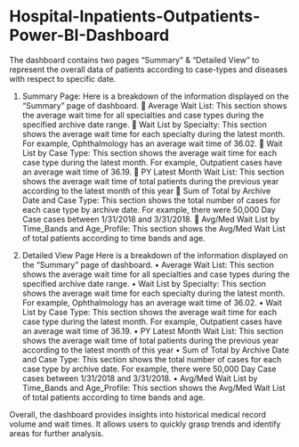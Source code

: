 # Hospital-Inpatients-Outpatients-Power-BI-Dashboard
The dashboard contains two pages “Summary” & “Detailed View” to represent the overall data of patients according to case-types and diseases with respect to specific date. 

1.	Summary Page:
  	Here is a breakdown of the information displayed on the “Summary” page of dashboard.
	Average Wait List: This section shows the average wait time for all specialties and case types during the specified archive date range. 
	Wait List by Specialty: This section shows the average wait time for each specialty during the latest month. For example, Ophthalmology has an average wait time of 36.02.
	Wait List by Case Type: This section shows the average wait time for each case type during the latest month. For example, Outpatient cases have an average wait time of 36.19.
	PY Latest Month Wait List: This section shows the average wait time of total patients during the previous year according to the latest month of this year
	Sum of Total by Archive Date and Case Type: This section shows the total number of cases for each case type by archive date. For example, there were 50,000 Day Case cases between 1/31/2018 and 3/31/2018.
	Avg/Med Wait List by Time_Bands and Age_Profile: This section shows the Avg/Med Wait List of total patients according to time bands and age.

2.	Detailed View Page
   Here is a breakdown of the information displayed on the “Summary” page of dashboard.
•	Average Wait List: This section shows the average wait time for all specialties and case types during the specified archive date range. 
•	Wait List by Specialty: This section shows the average wait time for each specialty during the latest month. For example, Ophthalmology has an average wait time of 36.02.
•	Wait List by Case Type: This section shows the average wait time for each case type during the latest month. For example, Outpatient cases have an average wait time of 36.19.
•	PY Latest Month Wait List: This section shows the average wait time of total patients during the previous year according to the latest month of this year
•	Sum of Total by Archive Date and Case Type: This section shows the total number of cases for each case type by archive date. For example, there were 50,000 Day Case cases between 1/31/2018 and 3/31/2018.
•	Avg/Med Wait List by Time_Bands and Age_Profile: This section shows the Avg/Med Wait List of total patients according to time bands and age.

Overall, the dashboard provides insights into historical medical record volume and wait times. It allows users to quickly grasp trends and identify areas for further analysis.

